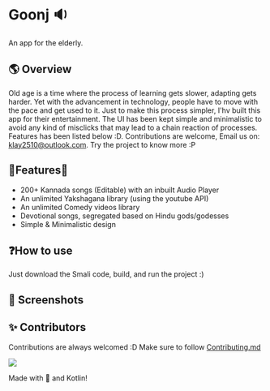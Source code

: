 # Goonj 🔉
 An app for the elderly.
 
##  🌎  Overview
Old age is a time where the process of learning gets slower, adapting gets harder. Yet with the advancement in technology, people have to move with the pace and get used to it. Just to make this process simpler, I'hv built this app for their entertainment. The UI has been kept simple and minimalistic to avoid any kind of misclicks that may lead to a chain reaction of processes. Features has been listed below :D. Contributions are welcome, Email us on: [klay2510@outlook.com](mailto:klay2510@outlook.com). Try the project to know more :P

## 🫧Features🫧
- 200+ Kannada songs (Editable) with an inbuilt Audio Player
- An unlimited Yakshagana library (using the youtube API)
- An unlimited Comedy videos library
- Devotional songs, segregated based on Hindu gods/godesses
- Simple & Minimalistic design
 
## ❓How to use
Just download the Smali code, build, and run the project :)

## 📸 Screenshots


## ✨ Contributors

Contributions are always welcomed :D Make sure to follow [Contributing.md](/CONTRIBUTING.md)

<a href="https://github.com/tejas2510/Goonj/graphs/contributors">
  <img src="https://contrib.rocks/image?repo=tejas2510/Goonj" />
</a>


Made with 💖 and Kotlin!
